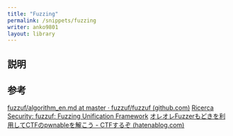 ```yaml
---
title: "Fuzzing"
permalink: /snippets/fuzzing
writer: anko9801
layout: library
---
```


## 説明

## 参考

[fuzzuf/algorithm_en.md at master · fuzzuf/fuzzuf (github.com)](https://github.com/fuzzuf/fuzzuf/blob/master/docs/algorithms/afl/algorithm_en.md#algorithm-overview)
[Ricerca Security: fuzzuf: Fuzzing Unification Framework](https://ricercasecurity.blogspot.com/2021/12/fuzzuf-fuzzing-unification-framework_36.html)
[オレオレFuzzerもどきを利用してCTFのpwnableを解こう - CTFするぞ (hatenablog.com)](https://ptr-yudai.hatenablog.com/entry/2020/12/15/003822)
